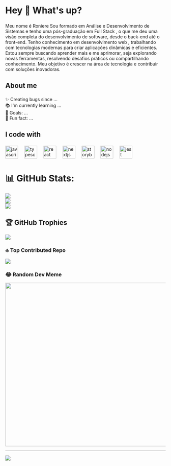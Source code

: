 <h1 align="left">Hey 👋 What's up?</h1>

###

<p align="left">Meu nome é Roniere Sou formado em Análise e Desenvolvimento de Sistemas e tenho uma pós-graduação em Full Stack , o que me deu uma visão completa do desenvolvimento de software, desde o back-end até o front-end. Tenho conhecimento em desenvolvimento web , trabalhando com tecnologias modernas para criar aplicações dinâmicas e eficientes. Estou sempre buscando aprender mais e me aprimorar, seja explorando novas ferramentas, resolvendo desafios práticos ou compartilhando conhecimento. Meu objetivo é crescer na área de tecnologia e contribuir com soluções inovadoras.</p>

###

<h2 align="left">About me</h2>

###

<p align="left">✨ Creating bugs since ...<br>📚 I'm currently learning ...<br>🎯 Goals: ...<br>🎲 Fun fact: ...</p>

###

<h2 align="left">I code with</h2>

###

<div align="left">
  <img src="https://cdn.jsdelivr.net/gh/devicons/devicon/icons/javascript/javascript-original.svg" height="40" alt="javascript logo"  />
  <img width="12" />
  <img src="https://cdn.jsdelivr.net/gh/devicons/devicon/icons/typescript/typescript-original.svg" height="40" alt="typescript logo"  />
  <img width="12" />
  <img src="https://cdn.jsdelivr.net/gh/devicons/devicon/icons/react/react-original.svg" height="40" alt="react logo"  />
  <img width="12" />
  <img src="https://cdn.jsdelivr.net/gh/devicons/devicon/icons/nextjs/nextjs-original.svg" height="40" alt="nextjs logo"  />
  <img width="12" />
  <img src="https://cdn.jsdelivr.net/gh/devicons/devicon/icons/storybook/storybook-original.svg" height="40" alt="storybook logo"  />
  <img width="12" />
  <img src="https://cdn.jsdelivr.net/gh/devicons/devicon/icons/nodejs/nodejs-original.svg" height="40" alt="nodejs logo"  />
  <img width="12" />
  <img src="https://cdn.jsdelivr.net/gh/devicons/devicon/icons/jest/jest-plain.svg" height="40" alt="jest logo"  />
</div>

###
# 📊 GitHub Stats:
![](https://github-readme-stats.vercel.app/api?username=Roniere-Pereira-Da-Silva&theme=radical&hide_border=false&include_all_commits=false&count_private=false)<br/>
![](https://github-readme-streak-stats.herokuapp.com/?user=Roniere-Pereira-Da-Silva&theme=radical&hide_border=false)<br/>
![](https://github-readme-stats.vercel.app/api/top-langs/?username=Roniere-Pereira-Da-Silva&theme=radical&hide_border=false&include_all_commits=false&count_private=false&layout=compact)

## 🏆 GitHub Trophies
![](https://github-profile-trophy.vercel.app/?username=Roniere-Pereira-Da-Silva&theme=chalk&no-frame=false&no-bg=false&margin-w=4)

### 🔝 Top Contributed Repo
![](https://github-contributor-stats.vercel.app/api?username=Roniere-Pereira-Da-Silva&limit=5&theme=tokyonight&combine_all_yearly_contributions=true)

### 😂 Random Dev Meme
<img src="https://rm.up.railway.app/" width="512px"/>

---
[![](https://visitcount.itsvg.in/api?id=Roniere-Pereira-Da-Silva&icon=0&color=0)](https://visitcount.itsvg.in)

<!-- Proudly created with GPRM ( https://gprm.itsvg.in ) -->
